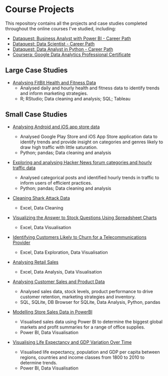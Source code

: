 # Course Projects

This repository contains all the projects and case studies completed throughout the online courses I've studied, including:
- [Dataquest: Business Analyst with Power BI - Career Path](https://www.dataquest.io/path/business-analyst-with-power-bi/)
- [Dataquest: Data Scientist - Career Path](https://www.dataquest.io/path/data-scientist/)
- [Dataquest: Data Analyst in Python - Career Path](https://www.dataquest.io/path/data-analyst/)
- [Coursera: Google Data Analytics Professional Certificate](https://www.coursera.org/professional-certificates/google-data-analytics)

## Large Case Studies

- [Analysing FitBit Health and Fitness Data](https://github.com/oxbbar/course-projects/tree/main/google-data-analytics-bellabeat-case-study/)
    - Analysed daily and hourly health and fitness data to identify trends and inform marketing strategies.
    - R; RStudio; Data cleaning and analysis; SQL; Tableau

## Small Case Studies

- [Analysing Android and iOS app store data](https://github.com/oxbbar/course-projects/blob/main/analysing-mobile-app-data/analysing-mobile-app-data.ipynb)
    - Analysed Google Play Store and iOS App Store application data to identify trends and provide insight on categories and genres likely to draw high traffic with little saturation.
    - Python; pandas; Data cleaning and analysis

- [Exploring and analysing Hacker News forum categories and hourly traffic data](https://github.com/oxbbar/course-projects/blob/main/exploring-hacker-news-posts/exploring-hacker-news-posts.ipynb)
    - Analysed categorical posts and identified hourly trends in traffic to inform users of efficient practices.
    - Python; pandas; Data cleaning and analysis

- [Cleaning Shark Attack Data](https://github.com/oxbbar/course-projects/tree/main/analysing-shark-data)
    - Excel, Data Cleaning

- [Visualizing the Answer to Stock Questions Using Spreadsheet Charts](https://github.com/oxbbar/course-projects/tree/main/visualizing-the-answer-to-stock-questions-using-spreadsheet-charts)
    - Excel, Data Visualisation

- [Identifying Customers Likely to Churn for a Telecommunications Provider](https://github.com/oxbbar/course-projects/tree/main/identifying-customers-likely-to-churn-for-a-telecommunications-provider)
    - Excel, Data Exploration, Data Visualisation

- [Analysing Retail Sales](https://github.com/oxbbar/course-projects/tree/main/analysing-retail-sales)
    - Excel, Data Analysis, Data Visualisation

- [Analysing Customer Sales and Product Data](https://github.com/oxbbar/course-projects/blob/main/analysing-customer-sales-and-product-data/analysing-customer-sales-and-product-data.ipynb)
    - Analysed sales data, stock levels, product performance to drive customer retention, marketing strategies and inventory.
    - SQL, SQLite, DB Browser for SQLite, Data Analysis, Python, pandas
    
- [Modelling Store Sales Data in PowerBI](https://github.com/oxbbar/course-projects/tree/main/modelling-store-sales-data-in-powerbi)
    - Visualised sales data using Power BI to determine the biggest global markets and profit summaries for a range of office supplies.
    - Power BI, Data Visualisation

- [Visualising Life Expectancy and GDP Variation Over Time](https://github.com/oxbbar/course-projects/tree/main/visualisation-of-life-expectancy-and-gdp-variation-over-time)
    - Visualised life expectancy, population and GDP per capita between regions, countries and income classes from 1800 to 2010 to determine trends.
    - Power BI, Data Visualisation